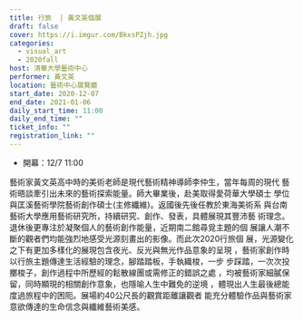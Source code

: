 ```yaml
---
title: 行旅  | 黃文英個展
draft: false
cover: https://i.imgur.com/BkxsPZjh.jpg
categories:
  - visual_art
  - 2020fall
host: 清華大學藝術中心
performer: 黃文英
location: 藝術中心展覽廳
start_date: 2020-12-07
end_date: 2021-01-06
daily_start_time: 11:00
daily_end_time: ""
ticket_info: ""
registration_link: ""
---
```

- 開幕：12/7 11:00

藝術家黃文英高中時的美術老師是現代藝術精神導師李仲生，當年每周的現代
藝術晤談牽引出未來的藝術探索能量。師大畢業後，赴美取得愛荷華大學碩士
學位與匡溪藝術學院藝術創作碩士(主修纖維)。返國後先後任教於東海美術系
與台南藝術大學應用藝術研究所，持續研究、創作、發表，具體展現其豐沛藝
術理念。退休後更專注於凝聚個人的藝術創作能量，近期南二館尋覓主題的個
展讓人潮不斷的觀者們均能強烈地感受光源刻畫出的影像。而此次2020行旅個
展，光源變化之下有更加多樣化的展現包含夜光、反光與無光作品意象的呈現
，藝術家創作時以行旅主題傳達生活經驗的理念，腳踏踏板，手執織梭，一步
步踩踏，一次次投擲梭子，創作過程中所歷經的鬆散線團或需修正的錯誤之處
，均被藝術家細膩保留，同時顯現的相關創作意象，也隱喻人生中難免的逆境
，體現出人生最後總能度過旅程中的困阨。展場約40公尺長的觀賞距離讓觀者
能充分體驗作品與藝術家意欲傳達的生命信念與纖維藝術美感。